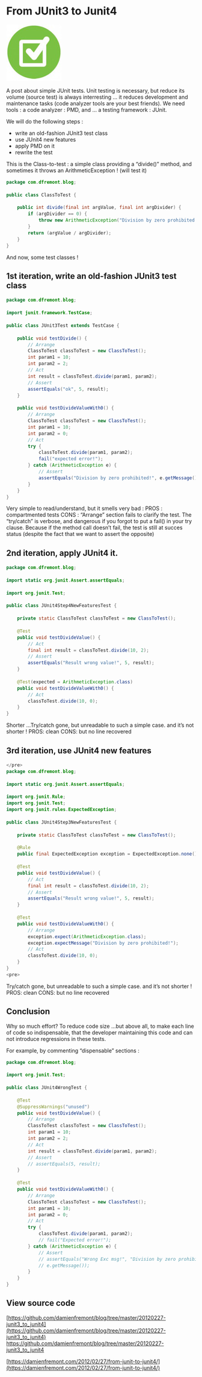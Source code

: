 From JUnit3 to Junit4
======
 
![alt text](screenshots/160520002504898.jpg)
 
A post about simple JUnit tests. Unit testing is necessary, but reduce its volume (source test) is always interresting … it reduces development and maintenance tasks (code analyzer tools are your best friends). We need tools : a code analyzer : PMD, and … a testing framework : JUnit.
 

 
We will do the following steps :
 
* write an old-fashion JUnit3 test class
* use JUnit4 new features
* apply PMD on it
* rewrite the test
 
This is the Class-to-test : a simple class providing a “divide()” method, and sometimes it throws an ArithmeticException ! (will test it)
 
```java
package com.dfremont.blog;
 
public class ClassToTest {
 
    public int divide(final int argValue, final int argDivider) {
        if (argDivider == 0) {
            throw new ArithmeticException("Division by zero prohibited!");
        }
        return (argValue / argDivider);
    }
}
```
 
And now, some test classes !
 
## 1st iteration, write an old-fashion JUnit3 test class
 
```java
package com.dfremont.blog;
 
import junit.framework.TestCase;
 
public class JUnit3Test extends TestCase {
 
    public void testDivide() {
        // Arrange
        ClassToTest classToTest = new ClassToTest();
        int param1 = 10;
        int param2 = 2;
        // Act
        int result = classToTest.divide(param1, param2);
        // Assert
        assertEquals("ok", 5, result);
    }
 
    public void testDivideValueWith0() {
        // Arrange
        ClassToTest classToTest = new ClassToTest();
        int param1 = 10;
        int param2 = 0;
        // Act
        try {
            classToTest.divide(param1, param2);
            fail("expected error!");
        } catch (ArithmeticException e) {
            // Assert
            assertEquals("Division by zero prohibited!", e.getMessage());
        }
    }
}
```
 
Very simple to read/understand, but it smells very bad :
PROS : compartmented tests
CONS : “Arrange” section fails to clarify the test. The “try/catch” is verbose, and dangerous if you forgot to put a fail() in your try clause. Because if the method call doesn’t fail, the test is still at succes status (despite the fact that we want to assert the opposite)
 
## 2nd iteration, apply JUnit4 it.
 
```java
package com.dfremont.blog;
 
import static org.junit.Assert.assertEquals;
 
import org.junit.Test;
 
public class JUnit4Step4NewFeaturesTest {
 
    private static ClassToTest classToTest = new ClassToTest();
 
    @Test
    public void testDivideValue() {
        // Act
        final int result = classToTest.divide(10, 2);
        // Assert
        assertEquals("Result wrong value!", 5, result);
    }
 
    @Test(expected = ArithmeticException.class)
    public void testDivideValueWith0() {
        // Act
        classToTest.divide(10, 0);
    }
}
```
 
Shorter …Try/catch gone, but unreadable to such a simple case. and it’s not shorter !
PROS: clean
CONS: but no line recovered
 
## 3rd iteration, use JUnit4 new features
 
```java
</pre>
package com.dfremont.blog;
 
import static org.junit.Assert.assertEquals;
 
import org.junit.Rule;
import org.junit.Test;
import org.junit.rules.ExpectedException;
 
public class JUnit4Step3NewFeaturesTest {
 
    private static ClassToTest classToTest = new ClassToTest();
 
    @Rule
    public final ExpectedException exception = ExpectedException.none();
 
    @Test
    public void testDivideValue() {
        // Act
        final int result = classToTest.divide(10, 2);
        // Assert
        assertEquals("Result wrong value!", 5, result);
    }
 
    @Test
    public void testDivideValueWith0() {
        // Arrange
        exception.expect(ArithmeticException.class);
        exception.expectMessage("Division by zero prohibited!");
        // Act
        classToTest.divide(10, 0);
    }
}
<pre>
```
 
Try/catch gone, but unreadable to such a simple case. and it’s not shorter !
PROS: clean
CONS: but no line recovered
 
## Conclusion
 
Why so much effort? To reduce code size …but above all, to make each line of code so indispensable, that the developer maintaining this code and can not introduce regressions in these tests.
 
For example, by commenting “dispensable” sections :
 
```java
package com.dfremont.blog;
 
import org.junit.Test;
 
public class JUnit4WrongTest {
 
    @Test
    @SuppressWarnings("unused")
    public void testDivideValue() {
        // Arrange
        ClassToTest classToTest = new ClassToTest();
        int param1 = 10;
        int param2 = 2;
        // Act
        int result = classToTest.divide(param1, param2);
        // Assert
        // assertEquals(5, result);
    }
 
    @Test
    public void testDivideValueWith0() {
        // Arrange
        ClassToTest classToTest = new ClassToTest();
        int param1 = 10;
        int param2 = 0;
        // Act
        try {
            classToTest.divide(param1, param2);
            // fail("Expected error!");
        } catch (ArithmeticException e) {
            // Assert
            // assertEquals("Wrong Exc msg!", "Division by zero prohibited!",
            // e.getMessage());
        }
    }
}
```
 
## View source code
 
[https://github.com/damienfremont/blog/tree/master/20120227-junit3_to_junit4](https://github.com/damienfremont/blog/tree/master/20120227-junit3_to_junit4)
https://github.com/damienfremont/blog/tree/master/20120227-junit3_to_junit4
 
 
[https://damienfremont.com/2012/02/27/from-junit-to-junit4/](https://damienfremont.com/2012/02/27/from-junit-to-junit4/)
 
